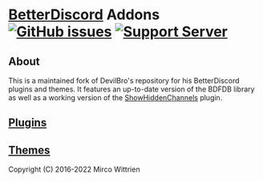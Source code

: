 # [BetterDiscord](https://github.com/BetterDiscord/BetterDiscord) Addons [![GitHub issues][github-badge]][github-link] [![Support Server][discord-badge]][discord-invite]

[github-badge]: https://img.shields.io/github/issues/2l47/mwittrien-BetterDiscordAddons.svg
[github-link]: https://github.com/2l47/mwittrien-BetterDiscordAddons/issues/

[discord-badge]: https://img.shields.io/discord/1029590522228121622.svg?color=5f00bf&label=Support%20Server&logo=discord&style=flat-square
[discord-invite]: https://discord.gg/hT8d9ASsky

## About

This is a maintained fork of DevilBro's repository for his BetterDiscord plugins and themes. It features an up-to-date version of the BDFDB library as well as a working version of the [ShowHiddenChannels](https://github.com/2l47/mwittrien-BetterDiscordAddons/tree/preserve-ShowHiddenChannels/Plugins/ShowHiddenChannels#readme) plugin.

## [Plugins](https://github.com/2l47/mwittrien-BetterDiscordAddons/tree/preserve-ShowHiddenChannels/Plugins/)
## [Themes](https://github.com/2l47/mwittrien-BetterDiscordAddons/tree/preserve-ShowHiddenChannels/Themes/)

Copyright (C) 2016-2022 Mirco Wittrien
